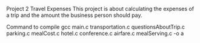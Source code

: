 Project 2 Travel Expenses 
This project is about calculating the expenses of a trip and the amount the business person should pay. 

Command to compile gcc main.c transportation.c questionsAboutTrip.c parking.c mealCost.c hotel.c conference.c airfare.c mealServing.c -o a
